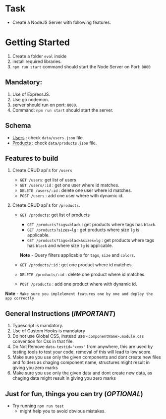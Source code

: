 # Task

- Create a NodeJS Server with following features.

# Getting Started

1. Create a folder `eval` inside
2. install required libraries.
3. `npm run start` command should start the Node Server on Port: `8000`

## Mandatory:

1. Use of ExpressJS.
2. Use go nodemon.
3. server should run on port: `8000`.
4. Command: `npm run start` should start the server.

## Schema

- [Users](./data/users.json) : check `data/users.json` file.
- [Products](./data/products.json.json) : check `data/products.json` file.

## Features to build

1. Create CRUD api's for `/users`
   - `GET /users`: get list of users
   - `GET /users/:id` : get one user where id matches.
   - `DELETE /users/:id` : delete one user where id matches.
   - `POST /users` : add one user where with dynamic id.
2. Create CRUD api's for `/products`.

   - `GET /products`: get list of products

     - `GET /products?tags=black` : get products where tags has `black`.
     - `GET /products?sizes=lg` : get products where size `lg` is applicable.
     - `GET /products?tags=black&sizes=lg` : get products where tags has `black` and where size `lg` is applicable.

     **Note** - Query filters applicable for `tags`, `size` and `colors`.

   - `GET /products/:id` : get one product where id matches.
   - `DELETE /products/:id` : delete one product where id matches.
   - `POST /products` : add one product where with dynamic id.

**Note** - `Make sure you implelement features one by one and deploy the app correctly`

## General Instructions (**_IMPORTANT_**)

1. Typescript is mandatory.
2. Use of Custom Hooks is mandatory
3. Do not use Global CSS, instead use `<componentName>.module.css` convention for Css in that file.
4. Do Not Remove `data-testid="xxxx"` from anywhere, this are used by testing tools to test your code, removal of this will lead to low score.
5. Make sure you use only the given components and dont create new files and folders as chaging component name, structures might result in giving you zero marks
6. Make sure you use only the given data and dont create new data, as chaging data might result in giving you zero marks

## Just for fun, things you can try (**_OPTIONAL_**)

- Try running `npm run test`
  - might help you to avoid obvious mistakes.
